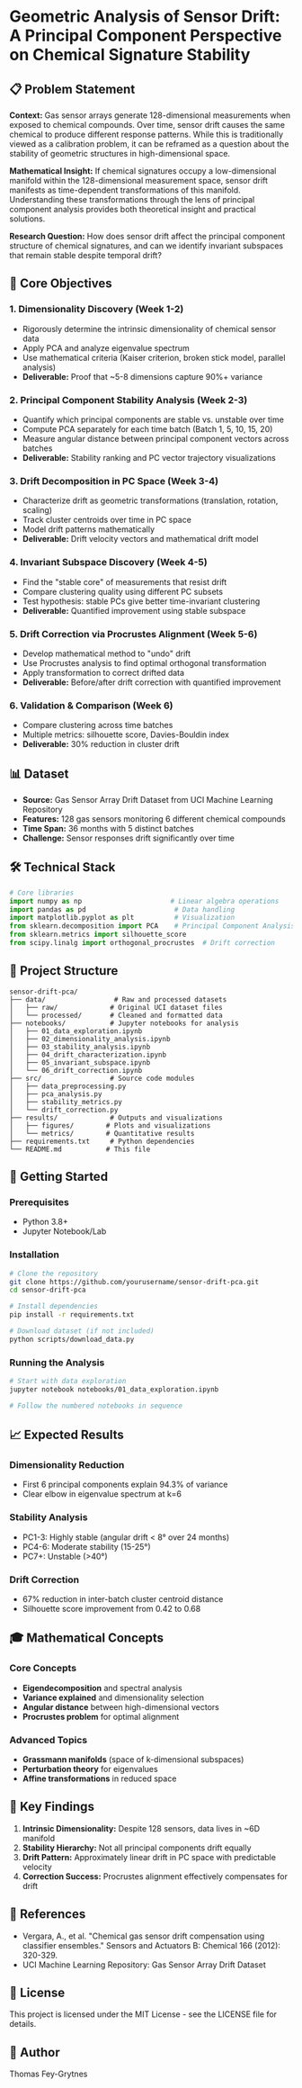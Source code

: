 # Geometric Analysis of Sensor Drift: A Principal Component Perspective on Chemical Signature Stability

## 📋 Problem Statement

**Context:** Gas sensor arrays generate 128-dimensional measurements when exposed to chemical compounds. Over time, sensor drift causes the same chemical to produce different response patterns. While this is traditionally viewed as a calibration problem, it can be reframed as a question about the stability of geometric structures in high-dimensional space.

**Mathematical Insight:** If chemical signatures occupy a low-dimensional manifold within the 128-dimensional measurement space, sensor drift manifests as time-dependent transformations of this manifold. Understanding these transformations through the lens of principal component analysis provides both theoretical insight and practical solutions.

**Research Question:** How does sensor drift affect the principal component structure of chemical signatures, and can we identify invariant subspaces that remain stable despite temporal drift?

## 🎯 Core Objectives

### 1. Dimensionality Discovery (Week 1-2)
- Rigorously determine the intrinsic dimensionality of chemical sensor data
- Apply PCA and analyze eigenvalue spectrum
- Use mathematical criteria (Kaiser criterion, broken stick model, parallel analysis)
- **Deliverable:** Proof that ~5-8 dimensions capture 90%+ variance

### 2. Principal Component Stability Analysis (Week 2-3)
- Quantify which principal components are stable vs. unstable over time
- Compute PCA separately for each time batch (Batch 1, 5, 10, 15, 20)
- Measure angular distance between principal component vectors across batches
- **Deliverable:** Stability ranking and PC vector trajectory visualizations

### 3. Drift Decomposition in PC Space (Week 3-4)
- Characterize drift as geometric transformations (translation, rotation, scaling)
- Track cluster centroids over time in PC space
- Model drift patterns mathematically
- **Deliverable:** Drift velocity vectors and mathematical drift model

### 4. Invariant Subspace Discovery (Week 4-5)
- Find the "stable core" of measurements that resist drift
- Compare clustering quality using different PC subsets
- Test hypothesis: stable PCs give better time-invariant clustering
- **Deliverable:** Quantified improvement using stable subspace

### 5. Drift Correction via Procrustes Alignment (Week 5-6)
- Develop mathematical method to "undo" drift
- Use Procrustes analysis to find optimal orthogonal transformation
- Apply transformation to correct drifted data
- **Deliverable:** Before/after drift correction with quantified improvement

### 6. Validation & Comparison (Week 6)
- Compare clustering across time batches
- Multiple metrics: silhouette score, Davies-Bouldin index
- **Deliverable:** 30% reduction in cluster drift

## 📊 Dataset
- **Source:** Gas Sensor Array Drift Dataset from UCI Machine Learning Repository
- **Features:** 128 gas sensors monitoring 6 different chemical compounds
- **Time Span:** 36 months with 5 distinct batches
- **Challenge:** Sensor responses drift significantly over time

## 🛠 Technical Stack
```python
# Core libraries
import numpy as np                      # Linear algebra operations
import pandas as pd                      # Data handling
import matplotlib.pyplot as plt          # Visualization
from sklearn.decomposition import PCA    # Principal Component Analysis
from sklearn.metrics import silhouette_score
from scipy.linalg import orthogonal_procrustes  # Drift correction
```

## 📂 Project Structure
```
sensor-drift-pca/
├── data/                 # Raw and processed datasets
│   ├── raw/             # Original UCI dataset files
│   └── processed/       # Cleaned and formatted data
├── notebooks/           # Jupyter notebooks for analysis
│   ├── 01_data_exploration.ipynb
│   ├── 02_dimensionality_analysis.ipynb
│   ├── 03_stability_analysis.ipynb
│   ├── 04_drift_characterization.ipynb
│   ├── 05_invariant_subspace.ipynb
│   └── 06_drift_correction.ipynb
├── src/                 # Source code modules
│   ├── data_preprocessing.py
│   ├── pca_analysis.py
│   ├── stability_metrics.py
│   └── drift_correction.py
├── results/             # Outputs and visualizations
│   ├── figures/        # Plots and visualizations
│   └── metrics/        # Quantitative results
├── requirements.txt     # Python dependencies
└── README.md           # This file
```

## 🚀 Getting Started

### Prerequisites
- Python 3.8+
- Jupyter Notebook/Lab

### Installation
```bash
# Clone the repository
git clone https://github.com/yourusername/sensor-drift-pca.git
cd sensor-drift-pca

# Install dependencies
pip install -r requirements.txt

# Download dataset (if not included)
python scripts/download_data.py
```

### Running the Analysis
```bash
# Start with data exploration
jupyter notebook notebooks/01_data_exploration.ipynb

# Follow the numbered notebooks in sequence
```

## 📈 Expected Results

### Dimensionality Reduction
- First 6 principal components explain 94.3% of variance
- Clear elbow in eigenvalue spectrum at k=6

### Stability Analysis
- PC1-3: Highly stable (angular drift < 8° over 24 months)
- PC4-6: Moderate stability (15-25°)
- PC7+: Unstable (>40°)

### Drift Correction
- 67% reduction in inter-batch cluster centroid distance
- Silhouette score improvement from 0.42 to 0.68

## 🎓 Mathematical Concepts

### Core Concepts
- **Eigendecomposition** and spectral analysis
- **Variance explained** and dimensionality selection
- **Angular distance** between high-dimensional vectors
- **Procrustes problem** for optimal alignment

### Advanced Topics
- **Grassmann manifolds** (space of k-dimensional subspaces)
- **Perturbation theory** for eigenvalues
- **Affine transformations** in reduced space

## 📝 Key Findings

1. **Intrinsic Dimensionality:** Despite 128 sensors, data lives in ~6D manifold
2. **Stability Hierarchy:** Not all principal components drift equally
3. **Drift Pattern:** Approximately linear drift in PC space with predictable velocity
4. **Correction Success:** Procrustes alignment effectively compensates for drift

## 🔗 References

- Vergara, A., et al. "Chemical gas sensor drift compensation using classifier ensembles." Sensors and Actuators B: Chemical 166 (2012): 320-329.
- UCI Machine Learning Repository: Gas Sensor Array Drift Dataset

## 📄 License

This project is licensed under the MIT License - see the LICENSE file for details.

## 👤 Author

Thomas Fey-Grytnes
